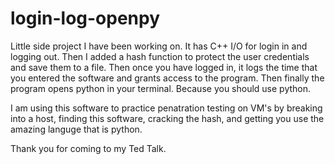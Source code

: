 # login-log-openpy

Little side project I have been working on. It has C++ I/O for login in and logging out.
Then I added a hash function to protect the user credentials and save them to a file.
Then once you have logged in, it logs the time that you entered the software and grants access to the program.
Then finally the program opens python in your terminal. Because you should use python.

I am using this software to practice penatration testing on VM's by breaking into a host, finding this software, cracking the hash, 
and getting you use the amazing languge that is python. 

Thank you for coming to my Ted Talk.
